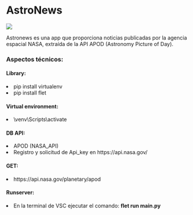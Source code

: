 <caption>
    <div class="container" style="text-aling:center";>
        <h1>AstroNews</h1>
    </div>
</caption>

<section>
<div class="container">
    <img src="https://github.com/user-attachments/assets/36a3ffb3-8320-43b8-b2f8-b1cdbba06b78">
</div>   
<div class="container">
    <p>Astronews es una app que proporciona noticias publicadas por la agencia espacial NASA, extraída de la API APOD (Astronomy Picture of Day).</p>
</div>

<div class="container">
    <h3>Aspectos técnicos:</h3>
</div>

<div class="container">
    <h4>Library:</h4>
        <li>pip install virtualenv</li>
        <li>pip install flet</li>
</div>

<div class="container">
    <h4>Virtual environment:</h4>
        <li>\venv\Scripts\activate</li>
</div>
<div class="container">
    <h4>DB API:</h4>
        <li>APOD (NASA_API)</li>
        <li>Registro y solicitud de Api_key en https://api.nasa.gov/</li>
</div>

<div class="container">
    <h4>GET:</h4>
        <li>https://api.nasa.gov/planetary/apod</li>
</div>
</section>

<footer>
<div class="container">
    <h4>Runserver:</h4>
</div>

<div class="container">
    <li>En la terminal de VSC ejecutar el comando: <b>flet run main.py</li> 
</div>
</footer>


